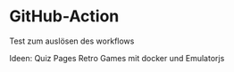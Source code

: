 # GitHub-Action

Test zum auslösen des workflows

Ideen:
Quiz Pages
Retro Games mit docker und Emulatorjs
